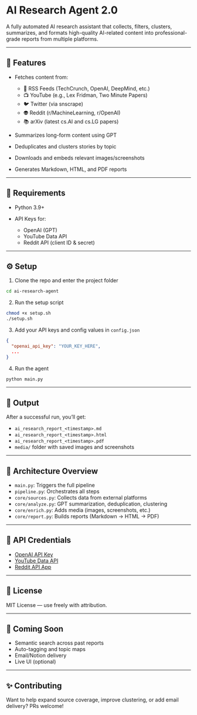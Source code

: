 # AI Research Agent 2.0

A fully automated AI research assistant that collects, filters, clusters, summarizes, and formats high-quality AI-related content into professional-grade reports from multiple platforms.

---

## 🚀 Features

* Fetches content from:

  * 🔗 RSS Feeds (TechCrunch, OpenAI, DeepMind, etc.)
  * 📺 YouTube (e.g., Lex Fridman, Two Minute Papers)
  * 🐦 Twitter (via snscrape)
  * 👽 Reddit (r/MachineLearning, r/OpenAI)
  * 📚 arXiv (latest cs.AI and cs.LG papers)
* Summarizes long-form content using GPT
* Deduplicates and clusters stories by topic
* Downloads and embeds relevant images/screenshots
* Generates Markdown, HTML, and PDF reports

---

## 🧠 Requirements

* Python 3.9+
* API Keys for:

  * OpenAI (GPT)
  * YouTube Data API
  * Reddit API (client ID & secret)

---

## ⚙️ Setup

1. Clone the repo and enter the project folder

```bash
cd ai-research-agent
```

2. Run the setup script

```bash
chmod +x setup.sh
./setup.sh
```

3. Add your API keys and config values in `config.json`

```json
{
  "openai_api_key": "YOUR_KEY_HERE",
  ...
}
```

4. Run the agent

```bash
python main.py
```

---

## 📂 Output

After a successful run, you’ll get:

* `ai_research_report_<timestamp>.md`
* `ai_research_report_<timestamp>.html`
* `ai_research_report_<timestamp>.pdf`
* `media/` folder with saved images and screenshots

---

## 🧱 Architecture Overview

* `main.py`: Triggers the full pipeline
* `pipeline.py`: Orchestrates all steps
* `core/sources.py`: Collects data from external platforms
* `core/analyze.py`: GPT summarization, deduplication, clustering
* `core/enrich.py`: Adds media (images, screenshots, etc.)
* `core/report.py`: Builds reports (Markdown → HTML → PDF)

---

## 🔐 API Credentials

* [OpenAI API Key](https://platform.openai.com/account/api-keys)
* [YouTube Data API](https://console.developers.google.com/)
* [Reddit API App](https://www.reddit.com/prefs/apps)

---

## 📜 License

MIT License — use freely with attribution.

---

## 🧠 Coming Soon

* Semantic search across past reports
* Auto-tagging and topic maps
* Email/Notion delivery
* Live UI (optional)

---

## ✨ Contributing

Want to help expand source coverage, improve clustering, or add email delivery? PRs welcome!
